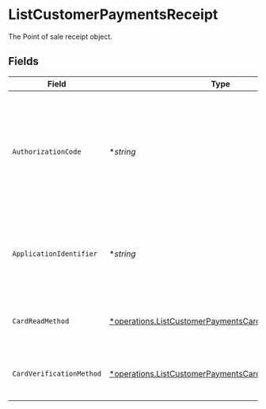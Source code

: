 # ListCustomerPaymentsReceipt

The Point of sale receipt object.


## Fields

| Field                                                                                                                           | Type                                                                                                                            | Required                                                                                                                        | Description                                                                                                                     | Example                                                                                                                         |
| ------------------------------------------------------------------------------------------------------------------------------- | ------------------------------------------------------------------------------------------------------------------------------- | ------------------------------------------------------------------------------------------------------------------------------- | ------------------------------------------------------------------------------------------------------------------------------- | ------------------------------------------------------------------------------------------------------------------------------- |
| `AuthorizationCode`                                                                                                             | **string*                                                                                                                       | :heavy_minus_sign:                                                                                                              | A unique code provided by the cardholder’s bank to confirm that the transaction was successfully approved.                      | ...                                                                                                                             |
| `ApplicationIdentifier`                                                                                                         | **string*                                                                                                                       | :heavy_minus_sign:                                                                                                              | The unique number that identifies a specific payment application on a chip card.                                                | ...                                                                                                                             |
| `CardReadMethod`                                                                                                                | [*operations.ListCustomerPaymentsCardReadMethod](../../models/operations/listcustomerpaymentscardreadmethod.md)                 | :heavy_minus_sign:                                                                                                              | The method by which the card was read by the terminal.                                                                          | contactless                                                                                                                     |
| `CardVerificationMethod`                                                                                                        | [*operations.ListCustomerPaymentsCardVerificationMethod](../../models/operations/listcustomerpaymentscardverificationmethod.md) | :heavy_minus_sign:                                                                                                              | The method used to verify the cardholder's identity.                                                                            | no-cvm-required                                                                                                                 |